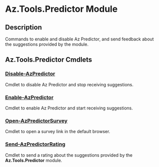 ﻿---
Module Name: Az.Tools.Predictor
Module Guid: 599d1760-4ee1-4ed2-806e-f2a1b1a0ba4d
Help Version: 1.0.0.0
Locale: en-US
original_content_git_url: https://github.com/Azure/azure-powershell/blob/main/tools/Az.Tools.Predictor/help/Az.Tools.Predictor.md
---

# Az.Tools.Predictor Module

## Description

Commands to enable and disable Az Predictor, and send feedback about the suggestions provided by the
module.

## Az.Tools.Predictor Cmdlets

### [Disable-AzPredictor](Disable-AzPredictor.md)

Cmdlet to disable Az Predictor and stop receiving suggestions.

### [Enable-AzPredictor](Enable-AzPredictor.md)

Cmdlet to enable Az Predictor and start receiving suggestions.

### [Open-AzPredictorSurvey](Open-AzPredictorSurvey.md)

Cmdlet to open a survey link in the default browser.

### [Send-AzPredictorRating](Send-AzPredictorRating.md)

Cmdlet to send a rating about the suggestions provided by the **Az.Tools.Predictor** module.
